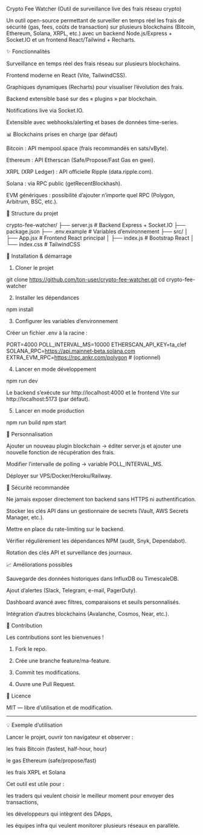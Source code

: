 Crypto Fee Watcher (Outil de surveillance live des frais réseau crypto)

Un outil open-source permettant de surveiller en temps réel les frais de sécurité (gas, fees, coûts de transaction) sur plusieurs blockchains (Bitcoin, Ethereum, Solana, XRPL, etc.) avec un backend Node.js/Express + Socket.IO et un frontend React/Tailwind + Recharts.

✨ Fonctionnalités

Surveillance en temps réel des frais réseau sur plusieurs blockchains.

Frontend moderne en React (Vite, TailwindCSS).

Graphiques dynamiques (Recharts) pour visualiser l’évolution des frais.

Backend extensible basé sur des « plugins » par blockchain.

Notifications live via Socket.IO.

Extensible avec webhooks/alerting et bases de données time-series.


📊 Blockchains prises en charge (par défaut)

Bitcoin : API mempool.space (frais recommandés en sats/vByte).

Ethereum : API Etherscan (Safe/Propose/Fast Gas en gwei).

XRPL (XRP Ledger) : API officielle Ripple (data.ripple.com).

Solana : via RPC public (getRecentBlockhash).

EVM génériques : possibilité d’ajouter n’importe quel RPC (Polygon, Arbitrum, BSC, etc.).


📂 Structure du projet

crypto-fee-watcher/
├── server.js           # Backend Express + Socket.IO
├── package.json
├── .env.example        # Variables d’environnement
├── src/
│   ├── App.jsx         # Frontend React principal
│   ├── index.js        # Bootstrap React
│   └── index.css       # TailwindCSS

🚀 Installation & démarrage

1. Cloner le projet

git clone https://github.com/ton-user/crypto-fee-watcher.git
cd crypto-fee-watcher

2. Installer les dépendances

npm install

3. Configurer les variables d’environnement

Créer un fichier .env à la racine :

PORT=4000
POLL_INTERVAL_MS=10000
ETHERSCAN_API_KEY=ta_clef
SOLANA_RPC=https://api.mainnet-beta.solana.com
EXTRA_EVM_RPC=https://rpc.ankr.com/polygon   # (optionnel)

4. Lancer en mode développement

npm run dev

Le backend s’exécute sur http://localhost:4000 et le frontend Vite sur http://localhost:5173 (par défaut).

5. Lancer en mode production

npm run build
npm start

🔧 Personnalisation

Ajouter un nouveau plugin blockchain → éditer server.js et ajouter une nouvelle fonction de récupération des frais.

Modifier l’intervalle de polling → variable POLL_INTERVAL_MS.

Déployer sur VPS/Docker/Heroku/Railway.


🔐 Sécurité recommandée

Ne jamais exposer directement ton backend sans HTTPS ni authentification.

Stocker les clés API dans un gestionnaire de secrets (Vault, AWS Secrets Manager, etc.).

Mettre en place du rate-limiting sur le backend.

Vérifier régulièrement les dépendances NPM (audit, Snyk, Dependabot).

Rotation des clés API et surveillance des journaux.


📈 Améliorations possibles

Sauvegarde des données historiques dans InfluxDB ou TimescaleDB.

Ajout d’alertes (Slack, Telegram, e-mail, PagerDuty).

Dashboard avancé avec filtres, comparaisons et seuils personnalisés.

Intégration d’autres blockchains (Avalanche, Cosmos, Near, etc.).


🤝 Contribution

Les contributions sont les bienvenues !

1. Fork le repo.


2. Crée une branche feature/ma-feature.


3. Commit tes modifications.


4. Ouvre une Pull Request.



📜 Licence

MIT — libre d’utilisation et de modification.


---

💡 Exemple d’utilisation

Lancer le projet, ouvrir ton navigateur et observer :

les frais Bitcoin (fastest, half-hour, hour)

le gas Ethereum (safe/propose/fast)

les frais XRPL et Solana


Cet outil est utile pour :

les traders qui veulent choisir le meilleur moment pour envoyer des transactions,

les développeurs qui intègrent des DApps,

les équipes infra qui veulent monitorer plusieurs réseaux en parallèle.


